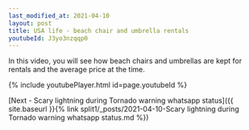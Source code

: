 ```yaml
---
last_modified_at: 2021-04-10
layout: post
title: USA life - beach chair and umbrella rentals
youtubeId: J3yo3nzqqp0
---
```

 
In this video, you will see how beach chairs and umbrellas are kept for rentals and the average price at the time.
 
 
 


{% include youtubePlayer.html id=page.youtubeId %}
 
 
[Next - Scary lightning during Tornado warning whatsapp status]({{ site.baseurl }}{% link split1/_posts/2021-04-10-Scary lightning during Tornado warning whatsapp status.md %})
